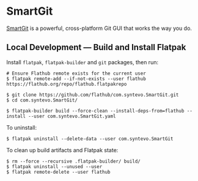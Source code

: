 # SmartGit

[SmartGit][uri-smartgit-home] is a powerful, cross-platform Git GUI that works
the way you do.

[uri-smartgit-home]: https://www.smartgit.dev/ "The Smart Way to Git"

## Local Development — Build and Install Flatpak

Install `flatpak`, `flatpak-builder` and `git` packages, then run:

```shell
# Ensure Flathub remote exists for the current user
$ flatpak remote-add --if-not-exists --user flathub https://flathub.org/repo/flathub.flatpakrepo

$ git clone https://github.com/flathub/com.syntevo.SmartGit.git
$ cd com.syntevo.SmartGit/

$ flatpak-builder build --force-clean --install-deps-from=flathub --install --user com.syntevo.SmartGit.yaml
```

To uninstall:

```shell
$ flatpak uninstall --delete-data --user com.syntevo.SmartGit
```

To clean up build artifacts and Flatpak state:

```shell
$ rm --force --recursive .flatpak-builder/ build/
$ flatpak uninstall --unused --user
$ flatpak remote-delete --user flathub
```
